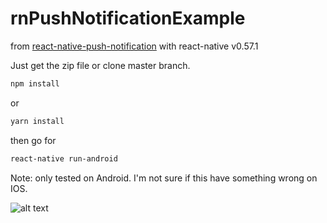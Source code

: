 # rnPushNotificationExample

from [react-native-push-notification](https://github.com/zo0r/react-native-push-notification) with react-native v0.57.1

Just get the zip file or clone master branch.

```bash 
npm install 
``` 
or 
```bash 
yarn install
``` 
then go for 
```bash
react-native run-android
```

Note: only tested on Android. I'm not sure if this have something wrong on IOS.

![alt text](https://github.com/halilcakarr/rnPushNotificationExample/blob/master/Screenshot_1.png "Logo Title Text 1")
